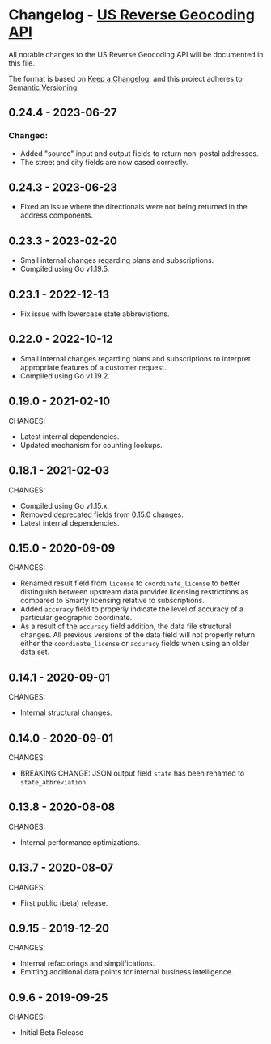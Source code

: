 # Changelog - [US Reverse Geocoding API](https://www.smarty.com/docs/cloud/us-reverse-geo-api)

All notable changes to the US Reverse Geocoding API will be documented in this file.

The format is based on [Keep a Changelog](https://keepachangelog.com/en/1.0.0/), and this project adheres to [Semantic Versioning](https://semver.org/spec/v2.0.0.html).

## 0.24.4 - 2023-06-27

### Changed:

- Added "source" input and output fields to return non-postal addresses.
- The street and city fields are now cased correctly.


## 0.24.3 - 2023-06-23

- Fixed an issue where the directionals were not being returned in the address components.

## 0.23.3 - 2023-02-20

- Small internal changes regarding plans and subscriptions.
- Compiled using Go v1.19.5.


## 0.23.1 - 2022-12-13

- Fix issue with lowercase state abbreviations.


## 0.22.0 - 2022-10-12

- Small internal changes regarding plans and subscriptions to interpret appropriate features of a customer request.
- Compiled using Go v1.19.2.


## 0.19.0 - 2021-02-10

CHANGES:

- Latest internal dependencies.
- Updated mechanism for counting lookups.


## 0.18.1 - 2021-02-03

CHANGES:

- Compiled using Go v1.15.x.
- Removed deprecated fields from 0.15.0 changes.
- Latest internal dependencies.


## 0.15.0 - 2020-09-09

CHANGES:

- Renamed result field from `license` to `coordinate_license` to better distinguish between upstream data provider licensing restrictions
  as compared to Smarty licensing relative to subscriptions.
- Added `accuracy` field to properly indicate the level of accuracy of a particular geographic coordinate.
- As a result of the `accuracy` field addition, the data file structural changes. All previous versions of the data field will not properly
  return either the `coordinate_license` or `accuracy` fields when using an older data set.


## 0.14.1 - 2020-09-01

CHANGES:

- Internal structural changes.


## 0.14.0 - 2020-09-01

CHANGES:

- BREAKING CHANGE: JSON output field `state` has been renamed to `state_abbreviation`.


## 0.13.8 - 2020-08-08

CHANGES:

- Internal performance optimizations.


## 0.13.7 - 2020-08-07

CHANGES:

- First public (beta) release.


## 0.9.15 - 2019-12-20

CHANGES:

- Internal refactorings and simplifications.
- Emitting additional data points for internal business intelligence. 


## 0.9.6 - 2019-09-25


CHANGES:

- Initial Beta Release
